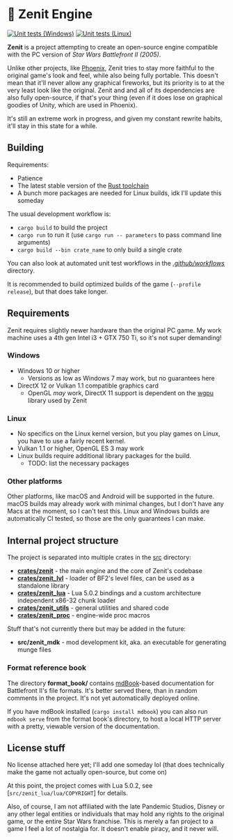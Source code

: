 # 🚀 Zenit Engine
[![Unit tests (Windows)](https://github.com/natanalt/zenit/actions/workflows/unit-tests-windows.yml/badge.svg)](https://github.com/natanalt/zenit/actions/workflows/unit-tests-windows.yml)
[![Unit tests (Linux)](https://github.com/natanalt/zenit/actions/workflows/unit-tests-windows.yml/badge.svg)](https://github.com/natanalt/zenit/actions/workflows/unit-tests-windows.yml)

**Zenit** is a project attempting to create an open-source engine compatible with the PC version of *Star Wars Battlefront II (2005)*.

Unlike other projects, like [Phoenix](https://github.com/LibSWBF2/SWBF2Phoenix), Zenit tries to stay more faithful to the original game's look and feel, while also being fully portable. This doesn't mean that it'll never allow any graphical fireworks, but its priority is to at the very least look like the original. Zenit and and all of its dependencies are also fully open-source, if that's your thing (even if it does lose on graphical goodies of Unity, which are used in Phoenix).

It's still an extreme work in progress, and given my constant rewrite habits, it'll stay in this state for a while.

## Building
Requirements:
 * Patience
 * The latest stable version of the [Rust toolchain](https://rust-lang.org)
 * A bunch more packages are needed for Linux builds, idk I'll update this someday

The usual development workflow is:
 * `cargo build` to build the project
 * `cargo run` to run it (use `cargo run -- parameters` to pass command line arguments)
 * `cargo build --bin crate_name` to only build a single crate

You can also look at automated unit test workflows in the [*.github/workflows*](.github/workflows) directory.

It is recommended to build optimized builds of the game (`--profile release`), but that does take longer. 

## Requirements
Zenit requires slightly newer hardware than the original PC game. My work machine uses a 4th gen Intel i3 + GTX 750 Ti, so it's not super demanding!

### Windows
 * Windows 10 or higher
   - Versions as low as Windows 7 may work, but no guarantees here
 * DirectX 12 or Vulkan 1.1 compatible graphics card
   - OpenGL *may* work, DirectX 11 support is dependent on the [wgpu](https://github.com/gfx-rs/wgpu) library used by Zenit

### Linux
 * No specifics on the Linux kernel version, but you play games on Linux, you have to use a fairly recent kernel.
 * Vulkan 1.1 or higher, OpenGL ES 3 may work
 * Linux builds require additional library packages for the build.
   - TODO: list the necessary packages

### Other platforms
Other platforms, like macOS and Android will be supported in the future. macOS builds may already work with minimal changes, but I don't have any Macs at the moment, so I can't test this. Linux and Windows builds are automatically CI tested, so those are the only guarantees I can make.

## Internal project structure
The project is separated into multiple crates in the [src](src/) directory:
 * [**crates/zenit**](src/zenit/) - the main engine and the core of Zenit's codebase
 * [**crates/zenit_lvl**](src/zenit_lvl/) - loader of BF2's level files, can be used as a standalone library
 * [**crates/zenit_lua**](src/zenit_lua/) - Lua 5.0.2 bindings and a custom architecture independent x86-32 chunk loader
 * [**crates/zenit_utils**](src/zenit_utils/) - general utilities and shared code
 * [**crates/zenit_proc**](src/zenit_proc/) - engine-wide proc macros

Stuff that's not currently there but may be added in the future:
 * **src/zenit_mdk** - mod development kit, aka. an executable for generating munge files 

### Format reference book
The directory **format_book/** contains [mdBook](https://github.com/rust-lang/mdBook)-based documentation for Battlefront II's file formats. It's better served there, than in random comments in the project. It's not yet automatically deployed online.

If you have mdBook installed (`cargo install mdbook`) you can also run `mdbook serve` from the format book's directory, to host a local HTTP server with a pretty, viewable version of the documentation.

## License stuff
No license attached here yet; I'll add one someday lol (that does technically make the game not actually open-source, but come on)

At this point, the project comes with Lua 5.0.2, see [`src/zenit_lua/lua/COPYRIGHT`] for details.

Also, of course, I am not affiliated with the late Pandemic Studios, Disney or any other legal entities or individuals that may hold any rights to the original game, or the entire Star Wars franchise. This is merely a fan project to a game I feel a lot of nostalgia for. It doesn't enable piracy, and it never will.
